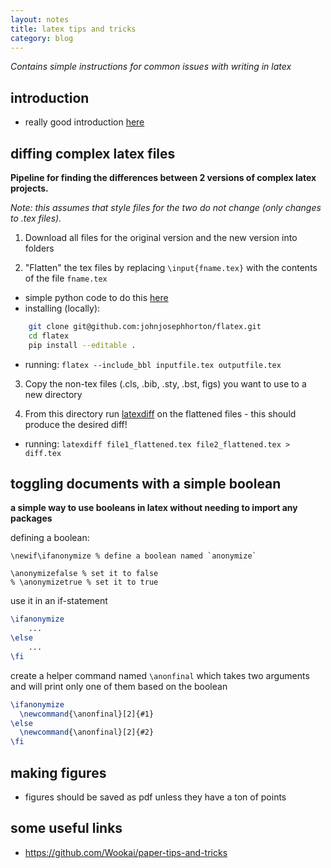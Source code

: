 ```yaml
---
layout: notes
title: latex tips and tricks
category: blog
---
```



*Contains simple instructions for common issues with writing in latex*

## introduction

- really good introduction [here](https://www.overleaf.com/learn/latex/Free_online_introduction_to_LaTeX_(part_1))



## diffing complex latex files

**Pipeline for finding the differences between 2 versions of complex latex projects.**

*Note: this assumes that style files for the two do not change (only changes to .tex files).*

1. Download all files for the original version and the new version into folders

2. "Flatten" the tex files by replacing `\input{fname.tex}` with the contents of the file `fname.tex`
  - simple python code to do this [here](https://github.com/johnjosephhorton/flatex)
  - installing (locally): 
  ```bash
      git clone git@github.com:johnjosephhorton/flatex.git
      cd flatex
      pip install --editable . 
  ```
  - running: ```flatex --include_bbl inputfile.tex outputfile.tex```


3. Copy the non-tex files (.cls, .bib, .sty, .bst, figs) you want to use to a new directory

4. From this directory run [latexdiff](https://github.com/ftilmann/latexdiff/) on the flattened files - this should produce the desired diff!
  - running: `latexdiff file1_flattened.tex file2_flattened.tex > diff.tex`




## toggling documents with a simple boolean

**a simple way to use booleans in latex without needing to import any packages**

defining a boolean: 
```
\newif\ifanonymize % define a boolean named `anonymize`

\anonymizefalse % set it to false
% \anonymizetrue % set it to true
```

use it in an if-statement
```latex
\ifanonymize
	...
\else
	...
\fi
```

create a helper command named `\anonfinal` which takes two arguments and will print only one of them based on the boolean
```latex
\ifanonymize
  \newcommand{\anonfinal}[2]{#1}
\else
  \newcommand{\anonfinal}[2]{#2}
\fi
```



## making figures

- figures should be saved as pdf unless they have a ton of points

## some useful links
- https://github.com/Wookai/paper-tips-and-tricks
